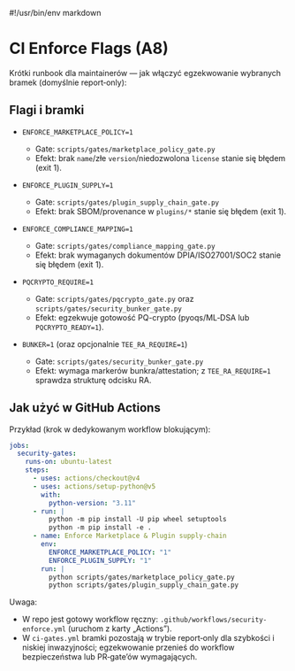 #!/usr/bin/env markdown

# CI Enforce Flags (A8)

Krótki runbook dla maintainerów — jak włączyć egzekwowanie wybranych bramek (domyślnie report‑only):

## Flagi i bramki

- `ENFORCE_MARKETPLACE_POLICY=1`
  - Gate: `scripts/gates/marketplace_policy_gate.py`
  - Efekt: brak `name`/złe `version`/niedozwolona `license` stanie się błędem (exit 1).

- `ENFORCE_PLUGIN_SUPPLY=1`
  - Gate: `scripts/gates/plugin_supply_chain_gate.py`
  - Efekt: brak SBOM/provenance w `plugins/*` stanie się błędem (exit 1).

- `ENFORCE_COMPLIANCE_MAPPING=1`
  - Gate: `scripts/gates/compliance_mapping_gate.py`
  - Efekt: brak wymaganych dokumentów DPIA/ISO27001/SOC2 stanie się błędem (exit 1).

- `PQCRYPTO_REQUIRE=1`
  - Gate: `scripts/gates/pqcrypto_gate.py` oraz `scripts/gates/security_bunker_gate.py`
  - Efekt: egzekwuje gotowość PQ-crypto (pyoqs/ML‑DSA lub `PQCRYPTO_READY=1`).

- `BUNKER=1` (oraz opcjonalnie `TEE_RA_REQUIRE=1`)
  - Gate: `scripts/gates/security_bunker_gate.py`
  - Efekt: wymaga markerów bunkra/attestation; z `TEE_RA_REQUIRE=1` sprawdza strukturę odcisku RA.

## Jak użyć w GitHub Actions

Przykład (krok w dedykowanym workflow blokującym):

```yaml
jobs:
  security-gates:
    runs-on: ubuntu-latest
    steps:
      - uses: actions/checkout@v4
      - uses: actions/setup-python@v5
        with:
          python-version: "3.11"
      - run: |
          python -m pip install -U pip wheel setuptools
          python -m pip install -e .
      - name: Enforce Marketplace & Plugin supply-chain
        env:
          ENFORCE_MARKETPLACE_POLICY: "1"
          ENFORCE_PLUGIN_SUPPLY: "1"
        run: |
          python scripts/gates/marketplace_policy_gate.py
          python scripts/gates/plugin_supply_chain_gate.py
```

Uwaga:
- W repo jest gotowy workflow ręczny: `.github/workflows/security-enforce.yml` (uruchom z karty „Actions”).
- W `ci-gates.yml` bramki pozostają w trybie report‑only dla szybkości i niskiej inwazyjności; egzekwowanie przenieś do workflow bezpieczeństwa lub PR‑gate’ów wymagających.
